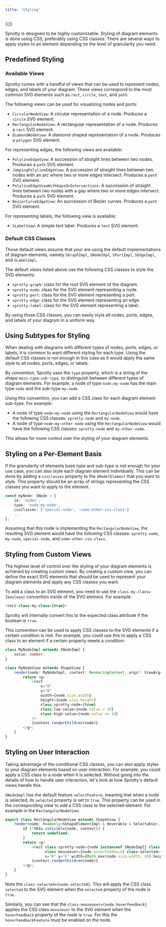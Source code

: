 ```yaml
---
title: 'Styling'
---
```


{{<toc>}}

Sprotty is designed to be highly customizable. Styling of diagram elements is done using CSS, preferably using CSS classes. There are several ways to apply styles to an element depending on the level of granularity you need.

## Predefined Styling

### Available Views

Sprotty comes with a handful of views that can be used to represent nodes, edges, and labels of your diagram. These views correspond to the most common SVG elements such as `rect`, `circle`, `text`, and `path`.

The following views can be used for visualizing nodes and ports:

* `CircularNodeView`: A circular representation of a node. Produces a `circle` SVG element.
* `RectangularNodeView`: A rectangular representation of a node. Produces a `rect` SVG element.
* `DiamondNodeView`: A diamond-shaped representation of a node. Produces a `polygon` SVG element.

For representing edges, the following views are available:

* `PolylineEdgeView`: A succession of straight lines between two nodes. Produces a `path` SVG element.
* `JumpingPolylineEdgeView`:  A succession of straight lines between two nodes with an arc where two or more edges intersect. Produces a `path` SVG element.
* `PolylineEdgeViewWithGapsOnIntersections`: A succession of straight lines between two nodes with a gap where two or more edges intersect. Produces a `path` SVG element.
* `BezierCurveEdgeView`: An succession of Bezier curves. Produces a `path` SVG element.

For representing labels, the following view is available:

* `SLabelView`: A simple text label. Produces a `text` SVG element.

### Default CSS Classes

Those default views assume that your are using the default implementations of diagram elements, namely `SGraphImpl`, `SNodeImpl`, `SPortImpl`, `SEdgeImpl`, and `SLabelImpl`.

The default views listed above use the following CSS classes to style the SVG elements:

* `sprotty-graph`: class for the root SVG element of the diagram.
* `sprotty-node`: class for the SVG element representing a node.
* `sprotty-port`: class for the SVG element representing a port.
* `sprotty-edge`: class for the SVG element representing an edge.
* `sprotty-label`: class for the SVG element representing a label.

By using those CSS classes, you can easily style all nodes, ports, edges, and labels of your diagram in a uniform way.

## Using Subtypes for Styling

When dealing with diagrams with different types of nodes, ports, edges, or labels, it is common to want different styling for each type. Using the default CSS classes is not enough in this case as it would apply the same style to all nodes, ports, edges, or labels.

By convention, Sprotty uses the `type` property, which is a string of the shape `main-type:sub-type`, to distinguish between different types of diagram elements. For example, a node of type `node:my-node` has the main type `node` and the sub-type `my-node`.

Using this convention, you can add a CSS class for each diagram element sub-type. For example:

* A node of type `node:my-node` using the `RectangularNodeView` would have the following CSS classes: `sprotty-node` and `my-node`.
* A node of type `node:my-other-node` using the `RectangularNodeView` would have the following CSS classes: `sprotty-node` and `my-other-node`.

This allows for more control over the styling of your diagram elements.

## Styling on a Per-Element Basis

If the granularity of elements base type and sub-type is not enough for your use case, you can also style each diagram element individually. This can be done by adding a `cssClasses` property to the `SModelElement` that you want to style. This property should be an array of strings representing the CSS classes you want to apply to the element.

```typescript
const myNode: SNode = {
    id: 'node1',
    type: 'node:my-node',
    cssClasses: ['special-node', 'some-other-css-class']
    ...
};
```

Assuming that this node is implementing the `RectangularNodeView`, the resulting SVG element would have the following CSS classes: `sprotty-node`, `my-node`, `special-node`, and `some-other-css-class`.

## Styling from Custom Views

The highest level of control over the styling of your diagram elements is achieved by creating custom views. By creating a custom view, you can define the exact SVG elements that should be used to represent your diagram elements and apply any CSS classes you want.

To add a class to an SVG element, you need to use the `class-my-class={boolean}` convention inside of the SVG element. For example:

```typescript
<rect class-my-class={true}>
```

Sprotty will internally convert this to the expected class attribute if the boolean is `true`.

This convention can be used to apply CSS classes to the SVG elements if a certain condition is met. For example, you could use this to apply a CSS class to an element if a certain property meets a condition:

```typescript
class MyNodeImpl extends SNodeImpl {
    value: number;
}

class MyNodeView extends ShapeView {
    render(node: MyNodeImpl, context: RenderingContext, args?: ViewArgs): VNode | undefined {
        return <g>
            <rect
                x="0"
                y="0"
                width={node.size.width}
                height={node.size.height} 
                class-sprotty-node={true}
                class-low-value={node.value < 10}
                class-high-value={node.value >= 10} 
            />
            {context.renderChildren(node)}
        </g>;
    }
}
```

## Styling on User Interaction

Taking advantage of the conditional CSS classes, you can also apply styles to your diagram elements based on user interaction. For example, you could apply a CSS class to a node when it is selected. Without going into the details of how to handle user interaction, let's look at how Sprotty's default views handle this.

`SNodeImpl` has the default feature `selectFeature`, meaning that when a node is selected, its `selected` property is set to `true`. This property can be used in the corresponding view to add a CSS class to the selected element. For example in the `RectangularNodeView`:

```typescript
export class RectangularNodeView extends ShapeView {
    render(node: Readonly<SShapeElementImpl & Hoverable & Selectable>, context: RenderingContext, args?: IViewArgs): VNode | undefined {
        if (!this.isVisible(node, context)) {
            return undefined;
        }
        return <g>
            <rect class-sprotty-node={node instanceof SNodeImpl} class-sprotty-port={node instanceof SPortImpl}
                  class-mouseover={node.hoverFeedback} class-selected={node.selected}
                  x="0" y="0" width={Math.max(node.size.width, 0)} height={Math.max(node.size.height, 0)}></rect>
            {context.renderChildren(node)}
        </g>;
    }
}
```

Note the `class-selected={node.selected}`. This will apply the CSS class `selected` to the SVG element when the `selected` property of the node is `true`.

Similarly, you can see that the `class-mouseover={node.hoverFeedback}` applies the CSS class `mouseover` to the SVG element when the `hoverFeedback` property of the node is `true`. For this the `hoverFeedbackFeature` must be enabled on the node.

